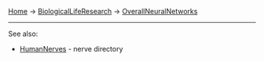 [Home](Home.md) -> [BiologicalLifeResearch](BiologicalLifeResearch.md) -> [OverallNeuralNetworks](OverallNeuralNetworks.md)

---


See also:
  * [HumanNerves](HumanNerves.md) - nerve directory